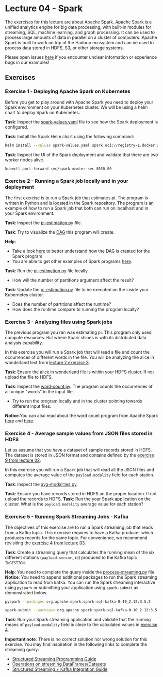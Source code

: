 # Lecture 04 - Spark

The exercises for this lecture are about Apache Spark. Apache Spark is a unified analytics engine for big data processing, with built-in modules for streaming, SQL, machine learning, and graph processing. It can be used to process large amounts of data in parallel on a cluster of computers.
Apache Spark is built to work on top of the Hadoop ecosystem and can be used to process data stored in HDFS, S3, or other storage systems.

Please open issues [here](https://github.com/jakobhviid/BigDataCourseExercises/issues) if you encounter unclear information or experience bugs in our examples!

## Exercises

### Exercise 1 - Deploying Apache Spark on Kubernetes

Before you get to play around with Apache Spark you need to deploy your Spark environment on your Kubernetes cluster. We will be using a helm chart to deploy Spark on Kubernetes.

**Task**: Inspect the [spark-values.yaml](./spark-values.yaml) file to see how the Spark deployment is configured.

**Task**: Install the Spark Helm chart using the following command:
```bash
helm install --values spark-values.yaml spark oci://registry-1.docker.io/bitnamicharts/spark
```

**Task**: Inspect the UI of the Spark deployment and validate that there are two worker nodes alive.
```bash
kubectl port-forward svc/spark-master-svc 8080:80
```

### Exercise 2 - Running a Spark job locally and in your deployment
The first exercise is to run a Spark job that estimates pi. The program is written in Python and is located in the Spark repository. The program is an example of how to run a Spark job that both can run on localhost and in your Spark environment.

**Task**: Inspect the [pi-estimation.py](./pi-estimation.py) file.

**Task**: Try to visualize the [DAG](https://en.wikipedia.org/wiki/Directed_acyclic_graph) this program will create. 

**Help**: 
- Take a look [here](https://stackoverflow.com/a/30685279/9698208) to better understand how the DAG is created for the Spark program.
- You are able to get other examples of Spark programs [here](https://spark.apache.org/examples.html).

**Task**: Run the [pi-estimation.py](./pi-estimation.py) file locally.
- How will the number of partitions argument affect the result?

**Task**: Update the [pi-estimation.py](./pi-estimation.py) file to be executed on the inside your Kubernetes cluster.
- Does the number of partitions affect the runtime? 
- How does the runtime compare to running the program locally?


### Exercise 3 - Analyzing files using Spark jobs

The previous program you ran was estimating pi. This program only used compute resources. But where Spark shines is with its distributed data analysis capability.

In this exercise you will run a Spark job that will read a file and count the occurrences of different words in the file. You will be analyzing the alice in wonderland text from [lecture 2 exercise 3](../02/exercises.md#exercise-3---uploading-alice-in-wonderland-to-hdfs).

**Task**: Ensure the [alice in wonderland](https://www.gutenberg.org/files/11/11-0.txt) file is within your HDFS cluster. If not upload the file to HDFS.

**Task**: Inspect the [word-count.py](./word-count.py). The program counts the occurrences of all unique "words" in the input file.
- Try to run the program locally and in the cluster pointing towards different input files.

**Notice**:You can also read about the word count program from Apache Spark [here](https://spark.apache.org/examples.html) and [here](https://github.com/apache/spark/blob/c1b12bd56429b98177e5405900a08dedc497e12d/examples/src/main/python/wordcount.py).


### Exercise 4 - Average sample values from JSON files stored in HDFS

Let us assume that you have a dataset of sample records stored in HDFS. The dataset is stored in JSON format and contains defined by the [exercise 9 from lecture 02](../02/exercises.md#exercise-9---create-six-fictive-data-sources).

In this exercise you will run a Spark job that will read all the JSON files and computes the average value of the `payload.modality` field for each station.

**Task**: Inspect the [avg-modalities.py](./avg-modalities.py). 

**Task**: Ensure you have records stored in HDFS on the proper location. If not upload the records to HDFS.
**Task**: Run the your Spark application on the cluster. What is the `payload.modality` average value for each station?


### Exercise 5 - Running Spark Streaming Jobs - Kafka
The objectives of this exercise are to run a Spark streaming job that reads from a Kafka topic. This exercise requires to have a Kafka producer which produces records for the same topic. For convenience, we recommend revisiting the [exercise 4 from lecture 03](./../03/exercises.md#exercise-4---produce-messages-to-kafka-using-python).

**Task**: Create a streaming query that calculates the running mean of the six different stations (`payload.sensor_id`) produced to the Kafka topic `INGESTION`.

**Help**: You need to complete the query inside the [process-streaming.py](process-streaming.py) file.
**Notice**: You need to append additional packages to run the Spark streaming application to read from kafka. You can run the Spark streaming interactive using `pyspark` or submitting your application using `spark-submit` as demonstrated below:
```bash
pyspark --packages org.apache.spark:spark-sql-kafka-0-10_2.12:3.5.2
```
```bash
spark-submit --packages org.apache.spark:spark-sql-kafka-0-10_2.12:3.5.2 process-streaming.py
```


**Task**: Run your Spark streaming application and validate that the running means of `payload.modality` field is close to the calculated values in [exercise 4](exercises.md#exercise-4---average-sample-values-from-json-files-stored-in-hdfs).

**Important note**: There is no correct solution nor wrong solution for this exercise. You may find inspiration in the following links to complete the streaming query:
- [Structured Streaming Programming Guide](https://spark.apache.org/docs/latest/structured-streaming-programming-guide.html#structured-streaming-programming-guide)
- [Operations on streaming DataFrames/Datasets](https://spark.apache.org/docs/latest/structured-streaming-programming-guide.html#operations-on-streaming-dataframesdatasets)
- [Structured Streaming + Kafka Integration Guide ](https://spark.apache.org/docs/latest/structured-streaming-kafka-integration.html#structured-streaming-kafka-integration-guide-kafka-broker-versio)
